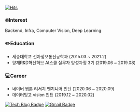 [![Hits](https://hits.seeyoufarm.com/api/count/incr/badge.svg?url=https%3A%2F%2Fgithub.com%2FJunHyeok96&count_bg=%2379C83D&title_bg=%23555555&icon=&icon_color=%23E7E7E7&title=hits&edge_flat=false)](https://hits.seeyoufarm.com)

### :fire:Interest

Backend, Infra, Computer Vision, Deep Learning

### :pencil2:Education
- 세종대학교 전자정보통신공학과 (2015.03 ~ 2021.2)
- 양재R&D혁신허브 AI스쿨 실무자 양성과정 3기 (2019.06 ~ 2019.08)

### :computer:Career
- 네이버 웹툰 리서치 엔지니어 인턴 (2020.06 ~ 2020.09)
- 데이터밍고 vision 인턴 (2019.12 ~ 2020.02)

[![Tech Blog Badge](http://img.shields.io/badge/-Tech%20blog-black?style=flat-square&logo=github&link=https://zzsza.github.io/)](https://jgrammer.tistory.com/)
[![Gmail Badge](https://img.shields.io/badge/Gmail-d14836?style=flat-square&logo=Gmail&logoColor=white&link=mailto:snugyun01@gmail.com)](mailto:gurwns5580@gmail.com)


